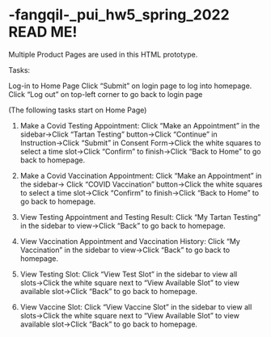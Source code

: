 # -fangqil-_pui_hw5_spring_2022 READ ME!

Multiple Product Pages are used in this HTML prototype.

Tasks:

Log-in to Home Page
  Click “Submit” on login page to log into homepage.
  Click “Log out” on top-left corner to go back to login page 

(The following tasks start on Home Page)

1. Make a Covid Testing Appointment: 
Click “Make an Appointment” in the sidebar→Click “Tartan Testing” button→Click “Continue” in Instruction→Click “Submit” in Consent Form→Click the white squares to select a time slot→Click “Confirm” to finish→Click “Back to Home” to go back to homepage. 

2. Make a Covid Vaccination Appointment:
Click “Make an Appointment” in the sidebar→ Click “COVID Vaccination” button→Click the white squares to select a time slot→Click “Confirm” to finish→Click “Back to Home” to go back to homepage.

3. View Testing Appointment and Testing Result: 
Click “My Tartan Testing” in the sidebar to view→Click “Back” to go back to homepage.

4. View Vaccination Appointment and Vaccination History: 
Click “My Vaccination” in the sidebar to view→Click “Back” to go back to homepage.

5. View Testing Slot: 
Click “View Test Slot” in the sidebar to view all slots→Click the white square next to “View Available Slot” to view available slot→Click “Back” to go back to homepage.

6. View Vaccine Slot: 
Click “View Vaccine Slot” in the sidebar to view all slots→Click the white square next to “View Available Slot” to view available slot→Click “Back” to go back to homepage.
